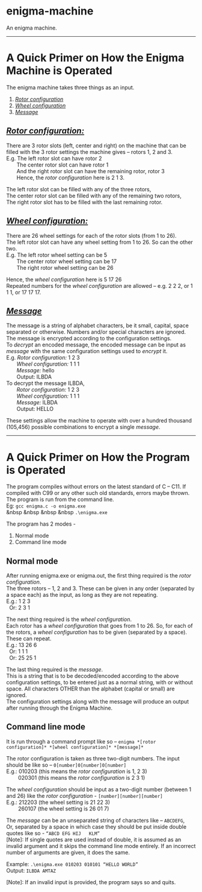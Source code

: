 # enigma-machine
An enigma machine.

--------------------------------------------------------------------------------------

# A Quick Primer on How the Enigma Machine is Operated
The enigma machine takes three things as an input.
1. <ins>*Rotor configuration*</ins>
2. <ins>*Wheel configuration*</ins>
3. <ins>*Message*</ins>

## <ins>*Rotor configuration:*</ins>
There are 3 rotor slots (left, center and right) on the machine that can be filled with the 3 rotor settings the machine gives – rotors 1, 2 and 3.  
E.g. The left rotor slot can have rotor 2  
&nbsp;  &nbsp;  &nbsp;  &nbsp;The center rotor slot can have rotor 1   
&nbsp;  &nbsp;  &nbsp;  &nbsp;And the right rotor slot can have the remaining rotor, rotor 3  
&nbsp;  &nbsp;  &nbsp;  &nbsp;Hence, the *rotor configuration* here is 2 1 3.  

The left rotor slot can be filled with any of the three rotors,  
The center rotor slot can be filled with any of the remaining two rotors,  
The right rotor slot has to be filled with the last remaining rotor.  

## <ins>*Wheel configuration:*</ins>
There are 26 wheel settings for each of the rotor slots (from 1 to 26).  
The left rotor slot can have any wheel setting from 1 to 26. So can the other two.  
E.g. The left rotor wheel setting can be 5  
&nbsp;  &nbsp;  &nbsp;  &nbsp;The center rotor wheel setting can be 17  
&nbsp;  &nbsp;  &nbsp;  &nbsp;The right rotor wheel setting can be 26  

Hence, the *wheel configuration* here is 5 17 26  
Repeated numbers for the *wheel configuration* are allowed – e.g. 2 2 2, or 1 1 1, or 17 17 17.  

## <ins>*Message*</ins>
The message is a string of alphabet characters, be it small, capital, space separated or otherwise. Numbers and/or special characters are ignored.  
The message is encrypted according to the configuration settings.  
To *decrypt* an encoded message, the encoded message can be input as *message* with the same configuration settings used to *encrypt* it.  
E.g. *Rotor configuration:* 1 2 3  
&nbsp;  &nbsp;  &nbsp;  &nbsp;*Wheel configuration:* 1 1 1  
&nbsp;  &nbsp;  &nbsp;  &nbsp;*Message:* hello  
&nbsp;  &nbsp;  &nbsp;  &nbsp;Output: ILBDA  
To decrypt the message ILBDA,  
&nbsp;  &nbsp;  &nbsp;  &nbsp;*Rotor configuration:* 1 2 3  
&nbsp;  &nbsp;  &nbsp;  &nbsp;*Wheel configuration:* 1 1 1  
&nbsp;  &nbsp;  &nbsp;  &nbsp;*Message:* ILBDA  
&nbsp;  &nbsp;  &nbsp;  &nbsp;Output: HELLO  

These settings allow the machine to operate with over a hundred thousand (105,456) possible combinations to encrypt a single *message*.  

--------------------------------------------------------------------------------------

# A Quick Primer on How the Program is Operated
The program compiles without errors on the latest standard of C – C11. If compiled with C99 or any other such old standards, errors maybe thrown.  
The program is run from the command line.  
Eg: `gcc enigma.c -o enigma.exe`  
&nbsp &nbsp &nbsp &nbsp `.\enigma.exe`  

The program has 2 modes -
1. Normal mode
2. Command line mode

## Normal mode
After running enigma.exe or enigma.out, the first thing required is the *rotor configuration*.  
The three rotors – 1, 2 and 3. These can be given in any order (separated by a space each) as the input, as long as they are not repeating.  
E.g.: 1 2 3  
&nbsp;&nbsp;Or: 2 3 1  

The next thing required is the *wheel configuration*.  
Each rotor has a *wheel configuration* that goes from 1 to 26. So, for each of the rotors, a *wheel configuration* has to be given (separated by a space). These can repeat.  
E.g.: 13 26 6  
&nbsp;&nbsp;Or: 1 1 1  
&nbsp;&nbsp;Or: 25 25 1  

The last thing required is the *message*.  
This is a string that is to be decoded/encoded according to the above configuration settings, to be entered just as a normal string, with or without space. All characters OTHER than the alphabet (capital or small) are ignored.  
The configuration settings along with the message will produce an output after running through the Enigma Machine.  

## Command line mode
It is run through a command prompt like so – `enigma *[rotor configuration]* *[wheel configuration]* *[message]*`  

The rotor configuration is taken as three two-digit numbers. The input should be like so – `0[number]0[number]0[number]`  
E.g.: 010203 (this means the *rotor configuration* is 1, 2 3)  
&nbsp; &nbsp; &nbsp; &nbsp; 020301 (this means the *rotor configuration* is 2 3 1)  

The *wheel configuration* should be input as a two-digit number (between 1 and 26) like the *rotor configuration* - `[number][number][number]`  
E.g.: 212203 (the wheel setting is 21 22 3)  
&nbsp; &nbsp; &nbsp; &nbsp; 260107 (the wheel setting is 26 01 7)  

The *message* can be an unseparated string of characters like – `ABCDEFG`,  
Or, separated by a space in which case they should be put inside double quotes like so - `“ABCD EFG HIJ   KLM”`  
[Note]: If single quotes are used instead of double, it is assumed as an invalid argument and it skips the command line mode entirely. If an incorrect number of arguments are given, it does the same.  

Example: `.\enigma.exe 010203 010101 “HELLO WORLD”`  
Output: `ILBDA AMTAZ`  

[Note]: If an invalid input is provided, the program says so and quits.
